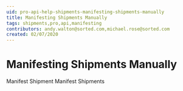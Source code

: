 ```yaml
---
uid: pro-api-help-shipments-manifesting-shipments-manually
title: Manifesting Shipments Manually
tags: shipments,pro,api,manifesting
contributors: andy.walton@sorted.com,michael.rose@sorted.com
created: 02/07/2020
---
```

# Manifesting Shipments Manually

Manifest Shipment
Manifest Shipments
